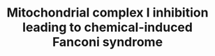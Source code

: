 ---
annotations:
- type: Pathway Ontology
  value: altered metabolic pathway
- type: Disease Ontology
  value: Fanconi syndrome
authors:
- Marvin M2
- Egonw
- Eweitz
- Finterly
description: 'This pathway is a meta-pathway that represents an updated version of
  the Adverse Outcome Pathway 276: Inhibition of complex I of the electron transport
  chain leading to chemical induced Fanconi syndrome (https://aopwiki.org/aops/276).
  All Key Events are present as Key Event nodes, with their corresponding molecular
  pathways as pathway nodes.'
last-edited: 2021-05-28
organisms:
- Homo sapiens
redirect_from:
- /index.php/Pathway:WP4944
- /instance/WP4944
schema-jsonld:
- '@context': https://schema.org/
  '@id': https://wikipathways.github.io/pathways/WP4944.html
  '@type': Dataset
  creator:
    '@type': Organization
    name: WikiPathways
  description: 'This pathway is a meta-pathway that represents an updated version
    of the Adverse Outcome Pathway 276: Inhibition of complex I of the electron transport
    chain leading to chemical induced Fanconi syndrome (https://aopwiki.org/aops/276).
    All Key Events are present as Key Event nodes, with their corresponding molecular
    pathways as pathway nodes.'
  keywords:
  - ''
  - Rotenone
  - Apoptosis
  - Oxidative stress response
  - NADH-ubiquinone oxidoreductase (complex I)
  - Decreased mitochondrial oxidative phosphorylation
  - Autophagy
  - 'KE1564: Chemical induced Fanconi syndrome'
  - 'KE55: N/A, Cell injury/death'
  - 'KE887: Inhibition, '
  - Impaired proteostasis
  - Deguelin
  - 'KE889: Impaired, Proteostasis'
  - 'KE1563: Decreased proximal tubular vectorial transport'
  - 'KE1477: Decrease, OXPHOS'
  - Decreased proximal tubule vectorial transport
  - Unfolded Protein Response
  - 'KE888: Binding of inhibitor, '
  - Necrosis
  - 'KE1562: Decreased Na/K ATPase activity'
  - Ferroptosis
  - Assembly of mitochondrial complex I
  license: CC0
  name: Mitochondrial complex I inhibition leading to chemical-induced Fanconi syndrome
seo: CreativeWork
title: Mitochondrial complex I inhibition leading to chemical-induced Fanconi syndrome
wpid: WP4944
---